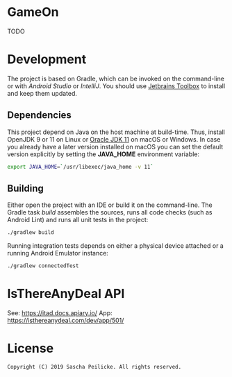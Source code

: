 # GameOn
TODO

# Development
The project is based on Gradle, which can be invoked on the command-line or
with _Android Studio_ or _IntelliJ_. You should use [Jetbrains Toolbox][1]
to install and keep them updated.

## Dependencies
This project depend on Java on the host machine at build-time. Thus, install
OpenJDK 9 or 11 on Linux or [Oracle JDK 11][2] on macOS or Windows. In case you
already have a later version installed on macOS you can set the default version
explicitly by setting the __JAVA_HOME__ environment variable:

```bash
export JAVA_HOME=`/usr/libexec/java_home -v 11`
```

## Building
Either open the project with an IDE or build it on the command-line. The Gradle
task _build_ assembles the sources, runs all code checks (such as Android Lint)
and runs all unit tests in the project:

```bash
./gradlew build
```

Running integration tests depends on either a physical device attached or a
running Android Emulator instance:

```bash
./gradlew connectedTest
```

# IsThereAnyDeal API
See: https://itad.docs.apiary.io/
App: https://isthereanydeal.com/dev/app/501/


# License

    Copyright (C) 2019 Sascha Peilicke. All rights reserved.


[1]: https://www.jetbrains.com/toolbox/
[2]: https://www.oracle.com/technetwork/java/javase/downloads/index.html#JDK8
